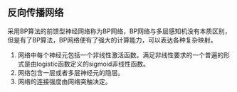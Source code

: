 ## 反向传播网络

采用BP算法的前馈型神经网络称为BP网络，BP网络与多层感知机没有本质区别，但是有了BP算法，BP网络便有了强大的计算能力，可以表达各种复杂映射。

1. 网络中每个神经元包括一个非线性激活函数。满足非线性要求的一个普遍的形式是由logistic函数定义的sigmoid非线性函数。
2. 网络包含一层或者多层神经元的隐层。
3. 网络的连接强度由网络突触决定。


